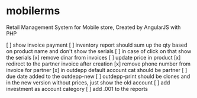 # mobilerms
Retail Management System for Mobile store, Created by AngularJS with PHP

[ ] show invoice payment 
[ ] inventory report should sum up the qty based on product name and don't show the serials
[ ] in case of click on that show the serials
[x] remove dinar from invoices
[ ] update price in product
[x] redirect to the partner invoice after creation
[x] remove phone number from invoice for partner
[x] in outdepp default account cat should be partner
[ ] due date added to the outdepp-new
[ ] outdepp-print should be clones and in the new version without prices, just show the old account
[ ] add investment as account category
[ ] add .001 to the reports
